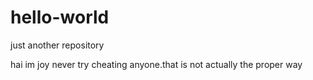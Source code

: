 # hello-world
just another repository

hai im joy
never try cheating anyone.that is not actually the proper way
